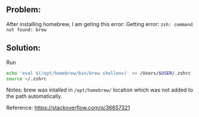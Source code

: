 
## Problem:

After installing homebrew, I am geting this error:
Getting error: `zsh: command not found: brew`

## Solution:

Run
```sh
echo 'eval $(/opt/homebrew/bin/brew shellenv)' >> /Users/$USER/.zshrc
source ~/.zshrc
```

Notes: brew was intalled in `/opt/homebrew/` location which was not added to the path automatically.

Reference: https://stackoverflow.com/q/36657321
